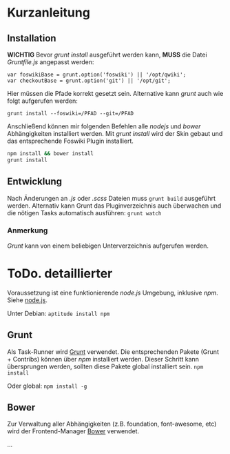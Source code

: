 # Kurzanleitung

## Installation
**WICHTIG**
Bevor *grunt install* ausgeführt werden kann, **MUSS** die Datei *Gruntfile.js* angepasst werden:

```
var foswikiBase = grunt.option('foswiki') || '/opt/qwiki';
var checkoutBase = grunt.option('git') || '/opt/git';
```

Hier müssen die Pfade korrekt gesetzt sein. Alternative kann _grunt_ auch wie folgt aufgerufen werden:
```
grunt install --foswiki=/PFAD --git=/PFAD
```


Anschließend können mir folgenden Befehlen alle *nodejs* und *bower* Abhängigkeiten installiert werden.
Mit _grunt install_ wird der Skin gebaut und das entsprechende Foswiki Plugin installiert.

```bash
npm install && bower install
grunt install
```

## Entwicklung
Nach Änderungen an *.js* oder *.scss* Dateien muss
`grunt build`
ausgeführt werden.
Alternativ kann Grunt das Pluginverzeichnis auch überwachen und die nötigen Tasks automatisch ausführen:
`grunt watch`


### Anmerkung
*Grunt* kann von einem beliebigen Unterverzeichnis aufgerufen werden.



# ToDo. detaillierter

Voraussetzung ist eine funktionierende *node.js* Umgebung, inklusive *npm*.
Siehe [node.js](http://www.nodejs.org).

Unter Debian:
`aptitude install npm`


## Grunt

Als Task-Runner wird [Grunt](http://www.gruntjs.com) verwendet. Die entsprechenden Pakete (Grunt + Contribs) können über *npm* installiert werden. Dieser Schritt kann übersprungen werden, sollten diese Pakete global installiert sein.
`npm install`

Oder global:
`npm install -g`


## Bower

Zur Verwaltung aller Abhängigkeiten (z.B. foundation, font-awesome, etc) wird der Frontend-Manager [Bower](http://www.bower.io) verwendet.

...
